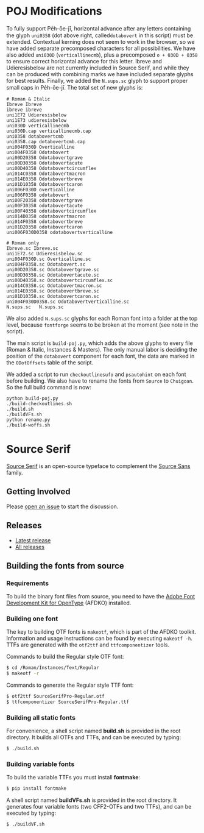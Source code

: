 # POJ Modifications

To fully support Pe̍h-ōe-jī, horizontal advance after any letters containing the glyph `uni0358` (dot above right, called`dotabovert` in this script) must be extended. Contextual kerning does not seem to work in the browser, so we have added separate precomposed characters for all possibilities. We have also added `uni030D` (`verticallinecmb`), plus a precomposed `o + 030D + 0358` to ensure correct horizontal advance for this letter. Ibreve and Udieresisbelow are not currently included in Source Serif, and while they can be produced with combining marks we have included separate glyphs for best results. Finally, we added the `N.sups.sc` glyph to support proper small caps in Pe̍h-ōe-jī. The total set of new glyphs is:

```
# Roman & Italic
Ibreve Ibreve
ibreve ibreve
uni1E72 Udieresisbelow
uni1E73 udieresisbelow
uni030D verticallinecmb
uni030D.cap verticallinecmb.cap
uni0358 dotabovertcmb
uni0358.cap dotabovertcmb.cap
uni004F030D Overticalline
uni004F0358 Odotabovert
uni00D20358 Odotabovertgrave
uni00D30358 Odotabovertacute
uni00D40358 Odotabovertcircumflex
uni014C0358 Odotabovertmacron
uni014E0358 Odotabovertbreve
uni01D10358 Odotabovertcaron
uni006F030D overticalline
uni006F0358 odotabovert
uni00F20358 odotabovertgrave
uni00F30358 odotabovertacute
uni00F40358 odotabovertcircumflex
uni014D0358 odotabovertmacron
uni014F0358 odotabovertbreve
uni01D20358 odotabovertcaron
uni006F030D0358 odotabovertverticalline

# Roman only
Ibreve.sc Ibreve.sc
uni1E72.sc Udieresisbelow.sc
uni004F030D.sc Overticalline.sc
uni004F0358.sc Odotabovert.sc
uni00D20358.sc Odotabovertgrave.sc
uni00D30358.sc Odotabovertacute.sc
uni00D40358.sc Odotabovertcircumflex.sc
uni014C0358.sc Odotabovertmacron.sc
uni014E0358.sc Odotabovertbreve.sc
uni01D10358.sc Odotabovertcaron.sc
uni004F030D0358.sc Odotabovertverticalline.sc
N.sups.sc   N.sups.sc
```

We also added `N.sups.sc` glyphs for each Roman font into a folder at the top level, because `fontforge` seems to be broken at the moment (see note in the script).

The main script is `build-poj.py`, which adds the above glyphs to every file (Roman & Italic, Instances & Masters). The only manual labor is deciding the position of the `dotabovert` component for each font, the data are marked in the `ODotOffsets` table of the script.

We added a script to run `checkoutlinesufo` and `psautohint` on each font before building. We also have to rename the fonts from `Source` to `Chuigoan`. So the full build command is now:

```
python build-poj.py
./build-checkoutlines.sh
./build.sh
./buildVFs.sh
python rename.py
./build-woffs.sh
```

# Source Serif

[Source Serif](https://adobe-fonts.github.io/source-serif/) is an open-source typeface to complement the [Source Sans](https://github.com/adobe-fonts/source-sans-pro) family.


## Getting Involved

Please [open an issue](https://github.com/adobe-fonts/source-serif/issues) to start the discussion.

## Releases

* [Latest release](../../releases/latest)
* [All releases](../../releases)


## Building the fonts from source

### Requirements

To build the binary font files from source, you need to have the [Adobe Font Development Kit for OpenType](https://github.com/adobe-type-tools/afdko/) (AFDKO) installed.

### Building one font

The key to building OTF fonts is `makeotf`, which is part of the AFDKO toolkit. Information and usage instructions can be found by executing `makeotf -h`. TTFs are generated with the `otf2ttf` and `ttfcomponentizer` tools.

Commands to build the Regular style OTF font:

```sh
$ cd /Roman/Instances/Text/Regular
$ makeotf -r
```

Commands to generate the Regular style TTF font:

```sh
$ otf2ttf SourceSerifPro-Regular.otf
$ ttfcomponentizer SourceSerifPro-Regular.ttf
```

### Building all static fonts

For convenience, a shell script named **build.sh** is provided in the root directory. It builds all OTFs and TTFs, and can be executed by typing:

```sh
$ ./build.sh
```

### Building variable fonts

To build the variable TTFs you must install **fontmake**:

```sh
$ pip install fontmake
```

A shell script named **buildVFs.sh** is provided in the root directory.
It generates four variable fonts (two CFF2-OTFs and two TTFs), and can be executed by typing:

```sh
$ ./buildVF.sh
```


